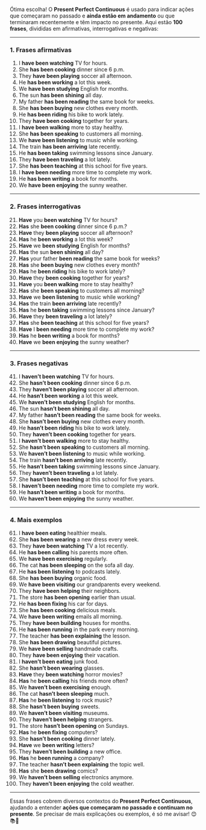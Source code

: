 Ótima escolha! O **Present Perfect Continuous** é usado para indicar ações que começaram no passado e **ainda estão em andamento** ou que terminaram recentemente e têm impacto no presente. Aqui estão **100 frases**, divididas em afirmativas, interrogativas e negativas:

---

### **1. Frases afirmativas**
1. I **have been watching** TV for hours.
2. She **has been cooking** dinner since 6 p.m.
3. They **have been playing** soccer all afternoon.
4. He **has been working** a lot this week.
5. We **have been studying** English for months.
6. The sun **has been shining** all day.
7. My father **has been reading** the same book for weeks.
8. She **has been buying** new clothes every month.
9. He **has been riding** his bike to work lately.
10. They **have been cooking** together for years.
11. I **have been walking** more to stay healthy.
12. She **has been speaking** to customers all morning.
13. We **have been listening** to music while working.
14. The train **has been arriving** late recently.
15. He **has been taking** swimming lessons since January.
16. They **have been traveling** a lot lately.
17. She **has been teaching** at this school for five years.
18. I **have been needing** more time to complete my work.
19. He **has been writing** a book for months.
20. We **have been enjoying** the sunny weather.

---

### **2. Frases interrogativas**
21. **Have** you **been watching** TV for hours?
22. **Has** she **been cooking** dinner since 6 p.m.?
23. **Have** they **been playing** soccer all afternoon?
24. **Has** he **been working** a lot this week?
25. **Have** we **been studying** English for months?
26. **Has** the sun **been shining** all day?
27. **Has** your father **been reading** the same book for weeks?
28. **Has** she **been buying** new clothes every month?
29. **Has** he **been riding** his bike to work lately?
30. **Have** they **been cooking** together for years?
31. **Have** you **been walking** more to stay healthy?
32. **Has** she **been speaking** to customers all morning?
33. **Have** we **been listening** to music while working?
34. **Has** the train **been arriving** late recently?
35. **Has** he **been taking** swimming lessons since January?
36. **Have** they **been traveling** a lot lately?
37. **Has** she **been teaching** at this school for five years?
38. **Have** I **been needing** more time to complete my work?
39. **Has** he **been writing** a book for months?
40. **Have** we **been enjoying** the sunny weather?

---

### **3. Frases negativas**
41. I **haven’t been watching** TV for hours.
42. She **hasn’t been cooking** dinner since 6 p.m.
43. They **haven’t been playing** soccer all afternoon.
44. He **hasn’t been working** a lot this week.
45. We **haven’t been studying** English for months.
46. The sun **hasn’t been shining** all day.
47. My father **hasn’t been reading** the same book for weeks.
48. She **hasn’t been buying** new clothes every month.
49. He **hasn’t been riding** his bike to work lately.
50. They **haven’t been cooking** together for years.
51. I **haven’t been walking** more to stay healthy.
52. She **hasn’t been speaking** to customers all morning.
53. We **haven’t been listening** to music while working.
54. The train **hasn’t been arriving** late recently.
55. He **hasn’t been taking** swimming lessons since January.
56. They **haven’t been traveling** a lot lately.
57. She **hasn’t been teaching** at this school for five years.
58. I **haven’t been needing** more time to complete my work.
59. He **hasn’t been writing** a book for months.
60. We **haven’t been enjoying** the sunny weather.

---

### **4. Mais exemplos**
61. I **have been eating** healthier meals.
62. She **has been wearing** a new dress every week.
63. They **have been watching** TV a lot recently.
64. He **has been calling** his parents more often.
65. We **have been exercising** regularly.
66. The cat **has been sleeping** on the sofa all day.
67. He **has been listening** to podcasts lately.
68. She **has been buying** organic food.
69. We **have been visiting** our grandparents every weekend.
70. They **have been helping** their neighbors.
71. The store **has been opening** earlier than usual.
72. He **has been fixing** his car for days.
73. She **has been cooking** delicious meals.
74. We **have been writing** emails all morning.
75. They **have been building** houses for months.
76. He **has been running** in the park every morning.
77. The teacher **has been explaining** the lesson.
78. She **has been drawing** beautiful pictures.
79. We **have been selling** handmade crafts.
80. They **have been enjoying** their vacation.
81. I **haven’t been eating** junk food.
82. She **hasn’t been wearing** glasses.
83. **Have** they **been watching** horror movies?
84. **Has** he **been calling** his friends more often?
85. We **haven’t been exercising** enough.
86. The cat **hasn’t been sleeping** much.
87. **Has** he **been listening** to rock music?
88. She **hasn’t been buying** sweets.
89. We **haven’t been visiting** museums.
90. They **haven’t been helping** strangers.
91. The store **hasn’t been opening** on Sundays.
92. **Has** he **been fixing** computers?
93. She **hasn’t been cooking** dinner lately.
94. **Have** we **been writing** letters?
95. They **haven’t been building** a new office.
96. **Has** he **been running** a company?
97. The teacher **hasn’t been explaining** the topic well.
98. **Has** she **been drawing** comics?
99. We **haven’t been selling** electronics anymore.
100. They **haven’t been enjoying** the cold weather.

---

Essas frases cobrem diversos contextos do **Present Perfect Continuous**, ajudando a entender **ações que começaram no passado e continuam no presente**. Se precisar de mais explicações ou exemplos, é só me avisar! 😊📚🚀